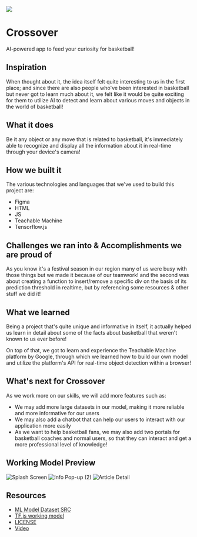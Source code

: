 <img src="https://user-images.githubusercontent.com/71369943/130354748-b2198f9b-ba1f-445b-8ce7-f0526f97d8e3.png" >

# Crossover
AI-powered app to feed your curiosity for basketball!

## Inspiration
When thought about it, the idea itself felt quite interesting to us in the first place; and since there are also people who've been interested in basketball but never got to learn much about it, we felt like it would be quite exciting for them to utilize AI to detect and learn about various moves and objects in the world of basketball!

## What it does
Be it any object or any move that is related to basketball, it's immediately able to recognize and display all the information about it in real-time through your device's camera! 

## How we built it
The various technologies and languages that we've used to build this project are:
- Figma
- HTML
- JS
- Teachable Machine
- Tensorflow.js

## Challenges we ran into & Accomplishments we are proud of
As you know it's a festival season in our region many of us were busy with those things but we made it because of our teamwork! and the second was about creating a function to insert/remove a specific div on the basis of its prediction threshold in realtime, but by referencing some resources & other stuff we did it!

## What we learned
Being a project that's quite unique and informative in itself, it actually helped us learn in detail about some of the facts about basketball that weren't known to us ever before!

On top of that, we got to learn and experience the Teachable Machine platform by Google, through which we learned how to build our own model and utilize the platform's API for real-time object detection within a browser!

## What's next for Crossover
As we work more on our skills, we will add more features such as: 
- We may add more large datasets in our model, making it more reliable and more informative for our users 
- We may also add a chatbot that can help our users to interact with our application more easily 
- As we want to help basketball fans, we may also add two portals for basketball coaches and normal users, so that they can interact and get a more professional level of knowledge!

## Working Model Preview
![Splash Screen](https://user-images.githubusercontent.com/71369943/130354862-63c72710-6151-467c-a81d-3bad00c41a09.png)
![Info Pop-up (2)](https://user-images.githubusercontent.com/71369943/130354854-cd387b5a-c49e-4319-8d7a-7f4662a7f9c8.png)
![Article Detail](https://user-images.githubusercontent.com/71369943/130354860-65c4e191-d2a5-4c32-9149-bdbe6091cdc3.png)

## Resources
- [ML Model Dataset SRC](src/)
- [TF.js working model](https://pulkitsinghdev.tech/Salm-Dunk-Hacks/)
- [LICENSE](LICENSE)
- [Video](https://youtu.be/u7AN1P5_jsE)
